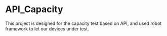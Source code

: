 # API_Capacity
This project is designed for the capacity test based on API, and used robot framework to let our devices under test.
